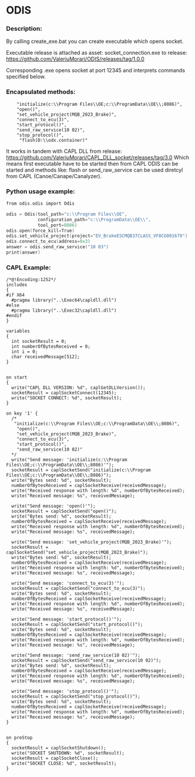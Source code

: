 # ODIS

### Description:
By calling create_exe.bat you can create executable which opens socket.

Executable release is attached as asset: socket_connection.exe to release: https://github.com/ValeriuMorari/ODIS/releases/tag/1.0.0

Corresponding .exe opens socket at port 12345 and interprets commands specified below. 


### Encapsulated methods:
```
    "initialize(c:\\Program Files\\OE;c:\\ProgramData\\OE\\;8086)",
    "open()",
    "set_vehicle_project(MQB_2023_Brake)",
    "connect_to_ecu(3)",
    "start_protocol()",
    "send_raw_service(10 02)",
    "stop_protocol()",
     "flash(D:\\odx.container)"
```

It works in tandem with CAPL DLL from release: https://github.com/ValeriuMorari/CAPL_DLL_socket/releases/tag/3.0
Which means first executable have to be started then from CAPL ODIS can be started and methods like: flash or send_raw_service can be used diretcyl from CAPL (Canoe/Canape/Canalyzer).

### Python usage example: 
```c
from odis.odis import Odis

odis = Odis(tool_path="c:\\Program Files\\OE",
            configuration_path="c:\\ProgramData\\OE\\",
            tool_port=8086)
odis.open(force_kill=True)
odis.set_vehicle_project(project="EV_BrakeESCMQB37CLASS_VF8CG001679")
odis.connect_to_ecu(address=0x3)
answer = odis.send_raw_service("10 03")
print(answer)

```

### CAPL Example:
```CAPL
/*@!Encoding:1252*/
includes
{
#if X64
  #pragma library("..\Exec64\capldll.dll")
#else
  #pragma library("..\Exec32\capldll.dll")
#endif
}

variables 
{
  int socketResult = 0;
  int numberOfBytesReceived = 0;
  int i = 0;
  char receivedMessage[512];
}


on start 
{
  write("CAPL DLL VERSION: %d", caplGetDLLVersion());
  socketResult = caplSocketConnect(12345);
  write("SOCKET CONNECT: %d", socketResult);
}

on key '1' {
  /*
   "initialize(c:\\Program Files\\OE;c:\\ProgramData\\OE\\;8086)",
    "open()",
    "set_vehicle_project(MQB_2023_Brake)",
    "connect_to_ecu(3)",
    "start_protocol()",
    "send_raw_service(10 02)"
  */
  write("Send message: 'initialize(c:\\Program Files\\OE;c:\\ProgramData\\OE\\;8086)'");
  socketResult = caplSocketSend("initialize(c:\\Program Files\\OE;c:\\ProgramData\\OE\\;8086)");
  write("Bytes send: %d", socketResult);
  numberOfBytesReceived = caplSocketReceive(receivedMessage);
  write("Received response with length: %d", numberOfBytesReceived); 
  write("Received message: %s", receivedMessage);
  
  write("Send message: 'open()'");
  socketResult = caplSocketSend("open()");
  write("Bytes send: %d", socketResult);
  numberOfBytesReceived = caplSocketReceive(receivedMessage);
  write("Received response with length: %d", numberOfBytesReceived); 
  write("Received message: %s", receivedMessage);
  
  write("Send message: 'set_vehicle_project(MQB_2023_Brake)'");
  socketResult = caplSocketSend("set_vehicle_project(MQB_2023_Brake)");
  write("Bytes send: %d", socketResult);
  numberOfBytesReceived = caplSocketReceive(receivedMessage);
  write("Received response with length: %d", numberOfBytesReceived); 
  write("Received message: %s", receivedMessage);
  
  write("Send message: 'connect_to_ecu(3)'");
  socketResult = caplSocketSend("connect_to_ecu(3)");
  write("Bytes send: %d", socketResult);
  numberOfBytesReceived = caplSocketReceive(receivedMessage);
  write("Received response with length: %d", numberOfBytesReceived); 
  write("Received message: %s", receivedMessage);
  
  write("Send message: 'start_protocol()'");
  socketResult = caplSocketSend("start_protocol()");
  write("Bytes send: %d", socketResult);
  numberOfBytesReceived = caplSocketReceive(receivedMessage);
  write("Received response with length: %d", numberOfBytesReceived); 
  write("Received message: %s", receivedMessage);
  
  write("Send message: 'send_raw_service(10 02)'");
  socketResult = caplSocketSend("send_raw_service(10 02)");
  write("Bytes send: %d", socketResult);
  numberOfBytesReceived = caplSocketReceive(receivedMessage);
  write("Received response with length: %d", numberOfBytesReceived); 
  write("Received message: %s", receivedMessage);
  
  write("Send message: 'stop_protocol()'");
  socketResult = caplSocketSend("stop_protocol()");
  write("Bytes send: %d", socketResult);
  numberOfBytesReceived = caplSocketReceive(receivedMessage);
  write("Received response with length: %d", numberOfBytesReceived); 
  write("Received message: %s", receivedMessage);
}


on preStop 
{
  socketResult = caplSocketShutdown();
  write("SOCKET SHUTDOWN: %d", socketResult);
  socketResult = caplSocketClose();
  write("SOCKET CLOSE: %d", socketResult);
} 
```
